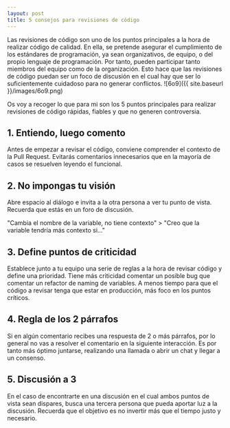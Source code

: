 ```yaml
---
layout: post
title: 5 consejos para revisiones de código
---
```


Las revisiones de código son uno de los puntos principales a la hora de realizar código de calidad. En ella, se pretende asegurar el cumplimiento de los estándares de programación, ya sean organizativos, de equipo, o del propio lenguaje de programación. Por tanto, pueden participar tanto miembros del equipo como de la organización. Esto hace que las revisiones de código puedan ser un foco de discusión en el cual hay que ser lo suficientemente cuidadoso para no generar conflictos.
![6o9]({{ site.baseurl }}/images/6o9.png)

Os voy a recoger lo que para mi son los 5 puntos principales para realizar revisiones de código rápidas, fiables y que no generen controversia.

## 1. Entiendo, luego comento
Antes de empezar a revisar el código, conviene comprender el contexto de la Pull Request. Evitarás comentarios innecesarios que en la mayoría de casos se resuelven leyendo el funcional.

## 2. No impongas tu visión
Abre espacio al diálogo e invita a la otra persona a ver tu punto de vista. Recuerda que estás en un foro de discusión.

"Cambia el nombre de la variable, no tiene contexto" > "Creo que la variable tendría más contexto si..."

## 3. Define puntos de criticidad
Establece junto a tu equipo una serie de reglas a la hora de revisar código y define una prioridad. Tiene más criticidad comentar un posible bug que comentar un refactor de naming de variables. A menos tiempo para que el código a revisar tenga que estar en producción, más foco en los puntos críticos.

## 4. Regla de los 2 párrafos
Si en algún comentario recibes una respuesta de 2 o más párrafos, por lo general no vas a resolver el comentario en la siguiente interacción. Es por tanto más óptimo juntarse, realizando una llamada o abrir un chat y llegar a un consenso.

## 5. Discusión a 3
En el caso de encontrarte en una discusión en el cual ambos puntos de vista sean dispares, busca una tercera persona que pueda aportar luz a la discusión. Recuerda que el objetivo es no invertir más que el tiempo justo y necesario.